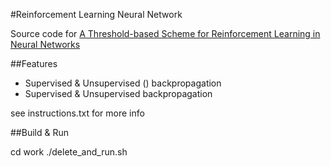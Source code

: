 #Reinforcement Learning Neural Network

Source code for [A Threshold-based Scheme for Reinforcement Learning in Neural Networks](https://arxiv.org/abs/1609.03348) 

##Features
- Supervised & Unsupervised () backpropagation
- Supervised & Unsupervised backpropagation
 

see instructions.txt for more info

##Build & Run

cd work
./delete_and_run.sh

